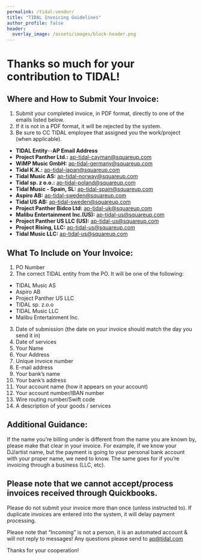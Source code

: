 ```yaml
---
permalink: /tidal-vendor/
title: "TIDAL Invoicing Guidelines"
author_profile: false
header:
  overlay_image: /assets/images/block-header.png
---
```


# Thanks so much for your contribution to TIDAL!

## Where and How to Submit Your Invoice:

1. Submit your completed invoice, in PDF format, directly to one of the emails listed below.
2. If it is not in a PDF format, it will be rejected by the system.
3. Be sure to CC TIDAL employee that assigned you the work/project (when applicable).

  * **TIDAL Entity**--**AP Email Address**
  * **Project Panther Ltd.:** ap-tidal-cayman@squareup.com
  * **WiMP Music GmbH:** ap-tidal-germany@squareup.com
  * **Tidal K.K.:** ap-tidal-japan@squareup.com
  * **Tidal Music AS:** ap-tidal-norway@squareup.com
  * **Tidal sp. z o.o.:** ap-tidal-poland@squareup.com
  * **Tidal Music - Spain, SL:** ap-tidal-spain@squareup.com
  * **Aspiro AB:** ap-tidal-sweden@squareup.com
  * **Tidal US AB:** ap-tidal-sweden@squareup.com
  * **Project Panther Bidco Ltd:** ap-tidal-uk@squareup.com
  * **Malibu Entertainment Inc.(US):** ap-tidal-us@squareup.com
  * **Project Panther US LLC (US):** ap-tidal-us@squareup.com
  * **Project Rising, LLC:** ap-tidal-us@squareup.com
  * **Tidal Music LLC:** ap-tidal-us@squareup.com

## What To Include on Your Invoice:

1. PO Number
2. The correct TIDAL entity from the PO. It will be one of the following:
  * TIDAL Music AS
  * Aspiro AB
  * Project Panther US LLC
  * TIDAL sp. z.o.o
  * TIDAL Music LLC
  * Malibu Entertainment Inc.
3. Date of submission (the date on your invoice should match the day you send it in)
4. Date of services
5. Your Name
6. Your Address
7. Unique invoice number
8. E-mail address
9. Your bank’s name
10. Your bank’s address
11. Your account name (how it appears on your account)
12. Your account number/IBAN number
13. Wire routing number/Swift code
14. A description of your goods / services

## Additional Guidance:

If the name you’re billing under is different from the name you are known by, please make that clear in your invoice. For example, if we know your DJ/artist name, but the payment is going to your personal bank account with your proper name, we need to know. The same goes for if you’re invoicing through a business (LLC, etc).

## Please note that we cannot accept/process invoices received through Quickbooks.

Please do not submit your invoice more than once (unless instructed to). If duplicate invoices are entered into the system, it will delay payment processing.

Please note that “Incoming” is not a person, it is an automated account & will not reply to messages! Any questions please send to [ap@tidal.com](ap@tidal.com)

Thanks for your cooperation!
